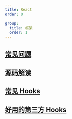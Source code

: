 ```yaml
---
title: React
order: 0

group:
  title: 框架
  order: 1
---
```


## [常见问题](/project/react/qa)

## [源码解读](/project/react/source)

## [常见 Hooks](/project/react/hooks)

## [好用的第三方 Hooks](/project/react/other-hooks)
